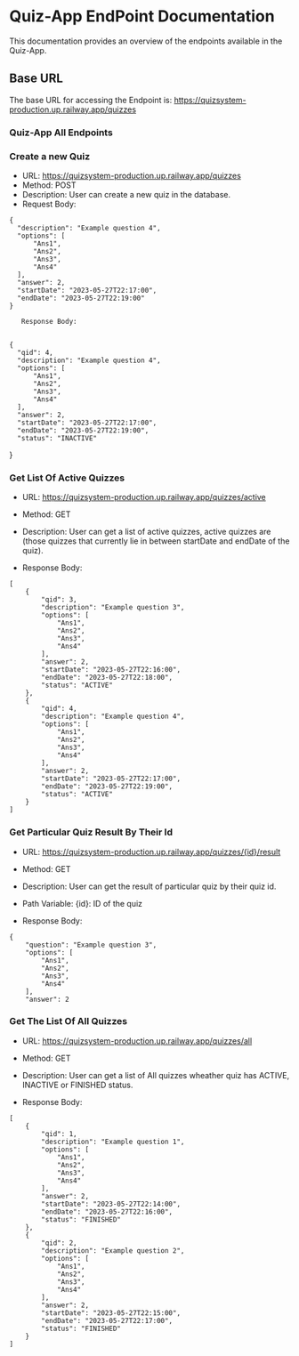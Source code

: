#  Quiz-App EndPoint Documentation
This documentation provides an overview of the endpoints available in the Quiz-App.

## Base URL
The base URL for accessing the Endpoint is: https://quizsystem-production.up.railway.app/quizzes

### Quiz-App All Endpoints

### Create a new Quiz

   - URL: https://quizsystem-production.up.railway.app/quizzes
   - Method: POST
   - Description: User can create a new quiz in the database.
   - Request Body:
   
    {
      "description": "Example question 4",
      "options": [
          "Ans1",
          "Ans2",
          "Ans3",
          "Ans4"
      ],
      "answer": 2,
      "startDate": "2023-05-27T22:17:00",
      "endDate": "2023-05-27T22:19:00"
    }

       Response Body:


    {
      "qid": 4,
      "description": "Example question 4",
      "options": [
          "Ans1",
          "Ans2",
          "Ans3",
          "Ans4"
      ],
      "answer": 2,
      "startDate": "2023-05-27T22:17:00",
      "endDate": "2023-05-27T22:19:00",
      "status": "INACTIVE"
  }
    
    
    
 ###  Get List Of Active Quizzes
 
   - URL: https://quizsystem-production.up.railway.app/quizzes/active
   - Method: GET
   - Description: User can get a list of active quizzes, active quizzes are (those quizzes that currently lie in between startDate and endDate of the quiz).
   
   - Response Body:


    [
        {
            "qid": 3,
            "description": "Example question 3",
            "options": [
                "Ans1",
                "Ans2",
                "Ans3",
                "Ans4"
            ],
            "answer": 2,
            "startDate": "2023-05-27T22:16:00",
            "endDate": "2023-05-27T22:18:00",
            "status": "ACTIVE"
        },
        {
            "qid": 4,
            "description": "Example question 4",
            "options": [
                "Ans1",
                "Ans2",
                "Ans3",
                "Ans4"
            ],
            "answer": 2,
            "startDate": "2023-05-27T22:17:00",
            "endDate": "2023-05-27T22:19:00",
            "status": "ACTIVE"
        }
    ]
    
    
   ### Get Particular Quiz Result By Their Id
   
   -  URL: https://quizsystem-production.up.railway.app/quizzes/{id}/result
   -  Method: GET
   - Description: User can get the result of particular quiz by their quiz id.
   - Path Variable: {id}: ID of the quiz
   
   - Response Body:

    {
        "question": "Example question 3",
        "options": [
            "Ans1",
            "Ans2",
            "Ans3",
            "Ans4"
        ],
        "answer": 2
    
    
    
### Get The List Of All Quizzes

   - URL: https://quizsystem-production.up.railway.app/quizzes/all
   - Method: GET
   - Description: User can get a list of All quizzes wheather quiz has ACTIVE, INACTIVE or FINISHED status.

   - Response Body:
    
    [
        {
            "qid": 1,
            "description": "Example question 1",
            "options": [
                "Ans1",
                "Ans2",
                "Ans3",
                "Ans4"
            ],
            "answer": 2,
            "startDate": "2023-05-27T22:14:00",
            "endDate": "2023-05-27T22:16:00",
            "status": "FINISHED"
        },
        {
            "qid": 2,
            "description": "Example question 2",
            "options": [
                "Ans1",
                "Ans2",
                "Ans3",
                "Ans4"
            ],
            "answer": 2,
            "startDate": "2023-05-27T22:15:00",
            "endDate": "2023-05-27T22:17:00",
            "status": "FINISHED"
        }  
    ]
        
